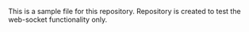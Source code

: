 This is a sample file for this repository. 
Repository is created to test the web-socket functionality only.
